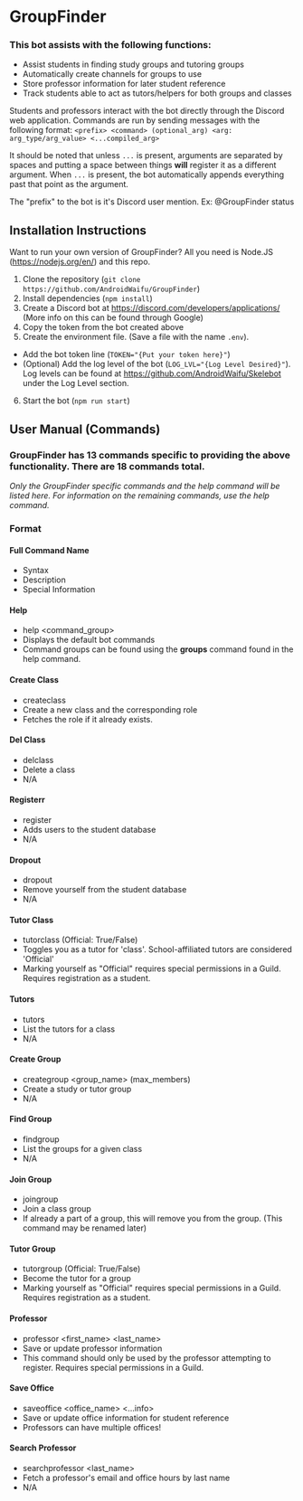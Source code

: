 # GroupFinder
### This bot assists with the following functions:
  -	Assist students in finding study groups and tutoring groups
  -	Automatically create channels for groups to use
  -	Store professor information for later student reference
  -	Track students able to act as tutors/helpers for both groups and classes

Students and professors interact with the bot directly through the Discord web application. Commands are run by sending messages with the following format:
  `<prefix> <command> (optional_arg) <arg: arg_type/arg_value> <...compiled_arg>`
  
It should be noted that unless `...` is present, arguments are separated by spaces and putting a space between things **will** register it as a different argument. When `...` is present, the bot automatically appends everything past that point as the argument.

The "prefix" to the bot is it's Discord user mention. Ex:
@GroupFinder status

## Installation Instructions
Want to run your own version of GroupFinder? All you need is Node.JS (https://nodejs.org/en/) and this repo. 
1. Clone the repository (`git clone https://github.com/AndroidWaifu/GroupFinder`)
2. Install dependencies (`npm install`)
3. Create a Discord bot at https://discord.com/developers/applications/ (More info on this can be found through Google)
4. Copy the token from the bot created above
5. Create the environment file. (Save a file with the name `.env`).
  - Add the bot token line (`TOKEN="{Put your token here}"`)
  - (Optional) Add the log level of the bot (`LOG_LVL="{Log Level Desired}"`). Log levels can be found at https://github.com/AndroidWaifu/Skelebot under the Log Level section.
6. Start the bot (`npm run start`)

## User Manual (Commands)
### GroupFinder has 13 commands specific to providing the above functionality. There are 18 commands total.
*Only the GroupFinder specific commands and the help command will be listed here. For information on the remaining commands, use the help command.*

### Format
#### Full Command Name
  - Syntax
  - Description
  - Special Information

#### Help
  - help <command_group>
  - Displays the default bot commands
  - Command groups can be found using the **groups** command found in the help command.
#### Create Class 
  - createclass <name>
  - Create a new class and the corresponding role
  - Fetches the role if it already exists.
#### Del Class
  - delclass <name>
  - Delete a class
  - N/A
#### Registerr
  - register <name>
  - Adds users to the student database
  - N/A
#### Dropout
  - dropout
  - Remove yourself from the student database
  - N/A
#### Tutor Class
  - tutorclass <class> (Official: True/False)
  - Toggles you as a tutor for 'class'. School-affiliated tutors are considered 'Official'
  - Marking yourself as "Official" requires special permissions in a Guild. Requires registration as a student.
#### Tutors
  - tutors <class>
  - List the tutors for a class
  - N/A
#### Create Group
  - creategroup <class> <group_name> (max_members)
  - Create a study or tutor group
  - N/A
#### Find Group
  - findgroup <class>
  - List the groups for a given class
  - N/A
#### Join Group
  - joingroup <class> <group>
  - Join a class group
  - If already a part of a group, this will remove you from the group. (This command may be renamed later)
#### Tutor Group
  - tutorgroup <class> <group> (Official: True/False)
  - Become the tutor for a group
  - Marking yourself as "Official" requires special permissions in a Guild. Requires registration as a student.
#### Professor
  - professor <first_name> <last_name> <email>
  - Save or update professor information
  - This command should only be used by the professor attempting to register. Requires special permissions in a Guild.
#### Save Office
  - saveoffice <office_name> <...info>
  - Save or update office information for student reference
  - Professors can have multiple offices! 
#### Search Professor
  - searchprofessor <last_name>
  - Fetch a professor's email and office hours by last name
  - N/A
